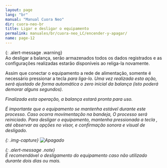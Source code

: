 ```yaml
---
layout: page
lang: "br"
manual: "Manual Cuora Neo"
dir: cuora-neo-br
title: Ligar e desligar o equipamento
permalink: manuales/br/cuora-neo_LC/encender-y-apagar/
name: page-12
---
```

{: .alert-message .warning}  
Ao desligar a balança, serão armazenados todos os dados registrados e as configurações realizadas estarão disponíveis ao religa-la novamente.

Assim que conectar o equipamento a rede de alimentação, somente é necessário pressionar a tecla <i class="systel-tecla-4 bg-3" /> para liga-lo.
Uma vez realizada esta ação, será ajustado de forma automática o zero inicial da balança (isto poderá demorar alguns segundos).

Finalizada esta operação, a balança estará pronta para uso.


É importante que o equipamento se mantenha estável durante este processo. Caso ocorra movimentação na bandeja, O processo será reiniciado.
Para desligar o equipamento, mantenha pressionada a tecla <i class="systel-tecla-4 bg-3" /> , até observar as opções no visor, e confirmação sonora e visual de desligado.

{: .img-capture}
![Apagado](../../../../images/cuora-neo-br/cuora-neo-apagado.png "Apagado")

{: .alert-message .note}  
É recomendável o desligamento do equipamento caso não utilizado durante dois dias ou mais.
